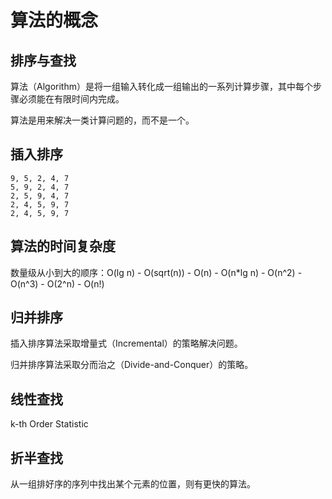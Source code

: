 # 算法的概念

## 排序与查找

算法（Algorithm）是将一组输入转化成一组输出的一系列计算步骤，其中每个步骤必须能在有限时间内完成。

算法是用来解决一类计算问题的，而不是一个。

## 插入排序

```
9, 5, 2, 4, 7
5, 9, 2, 4, 7
2, 5, 9, 4, 7
2, 4, 5, 9, 7
2, 4, 5, 9, 7
```

## 算法的时间复杂度

数量级从小到大的顺序：O(lg n) - O(sqrt(n)) - O(n) - O(n*lg n) - O(n^2) - O(n^3) - O(2^n) - O(n!)

## 归并排序

插入排序算法采取增量式（Incremental）的策略解决问题。

归并排序算法采取分而治之（Divide-and-Conquer）的策略。

## 线性查找

k-th Order Statistic

## 折半查找

从一组排好序的序列中找出某个元素的位置，则有更快的算法。
